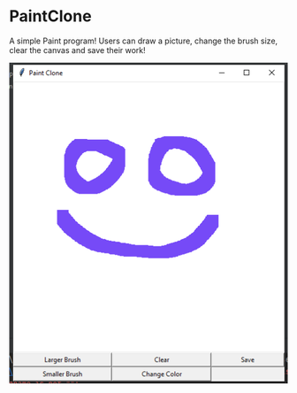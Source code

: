 # PaintClone

A simple Paint program! Users can draw a picture, change the brush size, clear the canvas and save their work!

<img src="./screencap.PNG">
